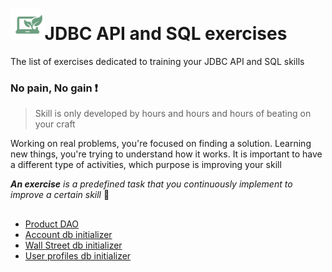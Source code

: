 # <img src="https://raw.githubusercontent.com/bobocode-projects/resources/master/image/logo_transparent_background.png" height=50/>JDBC API and SQL exercises
The list of exercises dedicated to training your JDBC API and SQL skills

### No pain, No gain :heavy_exclamation_mark:

> Skill is only developed by hours and hours and hours of beating on your craft

Working on real problems, you're focused on finding a solution. Learning new things, you're trying to understand how it works.
It is important to have a different type of activities, which purpose is improving your skill 

***An exercise** is a predefined task that you continuously implement to improve a certain skill* :muscle:
##
* [Product DAO](https://github.com/bobocode-projects/jdbc-api-exercises/tree/master/product-dao)
* [Account db initializer](https://github.com/bobocode-projects/jdbc-api-exercises/tree/master/account-db-initializer)
* [Wall Street db initializer](https://github.com/bobocode-projects/jdbc-api-exercises/tree/master/wall-street-db-initializer)
* [User profiles db initializer](https://github.com/bobocode-projects/jdbc-api-exercises/tree/master/user-profile-db-initializer)

